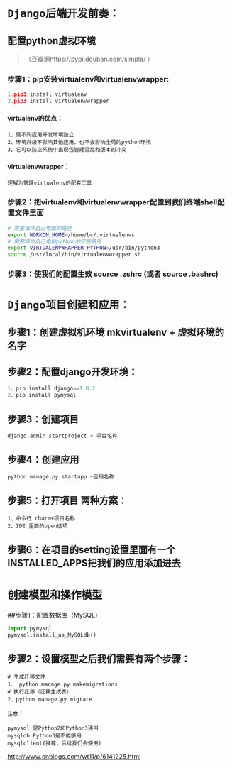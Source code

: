 # ``Django后端开发前奏：``
## 配置python虚拟环境
>（豆瓣源https://pypi.douban.com/simple/ ）
### 步骤1：pip安装virtualenv和virtualenvwrapper:
```python  
1.pip3 install virtualenv   
2.pip3 install virtualenvwrapper
```
#### virtualenv的优点：
```text 
1、使不同应用开发环境独立
2、环境升级不影响其他应用，也不会影响全局的python环境
3、它可以防止系统中出现包管理混乱和版本的冲突
```
#### virtualenvwrapper：
```text
理解为管理virtualenv的配套工具
```
### 步骤2：把virtualenv和virtualenvwrapper配置到我们终端shell配置文件里面
```bash
# 需要填你自己电脑的路径
export WORKON_HOME=/home/bc/.virtualenvs
# 需要填你自己电脑python的安装路径
export VIRTUALENVWRAPPER_PYTHON=/usr/bin/python3
source /usr/local/bin/virtualenvwrapper.sh 
```  
### 步骤3：使我们的配置生效 source .zshrc   (或者 source .bashrc)
# ``Django项目创建和应用：``
## 步骤1：创建虚拟机环境 mkvirtualenv + 虚拟环境的名字
## 步骤2：配置django开发环境：
```python
1、pip install django==1.8.2
2、pip install pymysql
```
## 步骤3：创建项目 
```python
django-admin startproject + 项目名称
```
## 步骤4：创建应用 
```python
python manage.py startapp +应用名称
```
## 步骤5：打开项目 两种方案：
```
1、命令行 charm+项目名称
2、IDE 里面的open选项
```
## 步骤6：在项目的setting设置里面有一个INSTALLED_APPS把我们的应用添加进去
# ``创建模型和操作模型``
##步骤1：配置数据库（MySQL）
```python
import pymysql
pymysql.install_as_MySQLdb()
```
## 步骤2：设置模型之后我们需要有两个步骤：
```
# 生成迁移文件
1、 python manage.py makemigrations
# 执行迁移（迁移生成表）
2、python manage.py migrate
```
``注意``：
```
pymysql 是Python2和Python3通用
mysqldb Python3是不能够用
mysqlclient(推荐，后续我们会使用)
```
http://www.cnblogs.com/wt11/p/6141225.html


